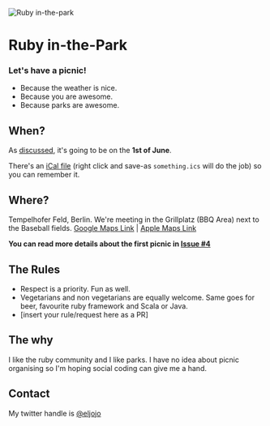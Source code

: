 ![Ruby in-the-park](https://raw.githubusercontent.com/ruby-in-the-park/ruby-in-the-park/master/logo.png?ab2bf9ccd67ec744296d8a0ce66c62ac376f4e14)

Ruby in-the-Park
================

### Let's have a picnic!
- Because the weather is nice.
- Because you are awesome.
- Because parks are awesome.

## When?
As [discussed](https://github.com/ruby-in-the-park/ruby-in-the-park/issues/2), it's going to be on the **1st of June**. 

There's an [iCal file](https://raw.githubusercontent.com/ruby-in-the-park/ruby-in-the-park/master/ical.ics?87eddf7be877d2e72b67dc3d938008e48b3d241e) (right click and save-as ``something.ics`` will do the job) so you can remember it.

## Where?
Tempelhofer Feld, Berlin.
We're meeting in the Grillplatz (BBQ Area) next to the Baseball fields.
[Google Maps Link](https://www.google.com/maps/place/52%C2%B028'47.7%22N+13%C2%B024'18.9%22E/@52.4799501,13.4015292,15z/data=!4m2!3m1!1s0x0:0x0) | [Apple Maps Link](http://maps.apple.com/?lsp=7618&sll=52.479917,13.405250&q=52.479917,13.405250)


**You can read more details about the first picnic in [Issue #4](https://github.com/ruby-in-the-park/ruby-in-the-park/issues/4)**

## The Rules
- Respect is a priority. Fun as well.
- Vegetarians and non vegetarians are equally welcome. Same goes for beer, favourite ruby framework and Scala or Java.
- [insert your rule/request here as a PR]

## The why
I like the ruby community and I like parks. I have no idea about picnic organising so I'm hoping social coding can give me a hand.

## Contact
My twitter handle is [@eljojo](http://twitter.com/eljojo)
